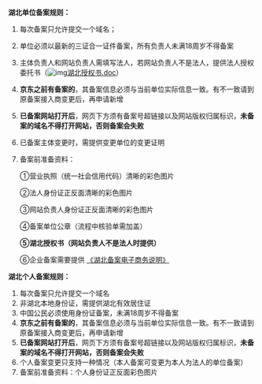 **湖北单位备案规则：**

1. 每次备案只允许提交一个域名；  

2. 单位必须以最新的三证合一证件备案，所有负责人未满18周岁不得备案

3. 主体负责人和网站负责人需填写法人，若网站负责人不是法人，提供法人授权委托书（![img](http://cms.jcloud.com/ueditor/dialogs/attachment/fileTypeImages/icon_doc.gif)[湖北授权书.doc](https://img1.jcloudcs.com/cms/f2e80f40-5e25-4b34-b900-f84f3ad4f2e020180503113810.doc)）

4. **京东之前有备案的**，其备案信息必须与当前单位实际信息一致。有不一致请到原备案接入商变更后，再申请新增

5. **已备案网站打开后**，网页下方须有备案号超链接以及网站版权归属标识，**未备案的域名不得打开网站，否则备案会失败**

6. 已备案主体变更时，需提供变更单位的变更证明

7. 备案前准备资料：

   ①营业执照（统一社会信用代码）清晰的彩色图片

   ②法人身份证正反面清晰的彩色图片

   ③网站负责人身份证正反面清晰的彩色图片

   ④备案单位公章（流程中核验单需加盖）

   **⑤湖北授权书（网站负责人不是法人时提供）**

   ⑥企业备案需要提供 [《湖北备案电子商务说明》]([https://beianwendang.s3.cn-north-1.jdcloud-oss.com/beianrumen/guanjuguize/hubei/%E6%B9%96%E5%8C%97%E5%A4%87%E6%A1%88%E7%94%B5%E5%AD%90%E5%95%86%E5%8A%A1%E8%AF%B4%E6%98%8E.docx](https://beianwendang.s3.cn-north-1.jdcloud-oss.com/beianrumen/guanjuguize/hubei/湖北备案电子商务说明.docx))

**湖北个人备案规则：**

1. 每次备案只允许提交一个域名
2. 非湖北本地身份证，需提供湖北有效居住证
3. 中国公民必须使用身份证备案，未满18周岁不得备案
4. **京东之前有备案的**，其备案信息必须与当前单位实际信息一致。有不一致请到原备案接入商变更后，再申请新增
5. **已备案网站打开后**，网页下方须有备案号超链接以及网站版权归属标识，**未备案的域名不得打开网站，否则备案会失败**
6. 个人备案变更只支持一种情况（本人备案可变更为本人为法人的单位备案）
7. 备案前准备资料：个人身份证正反面彩色图片
